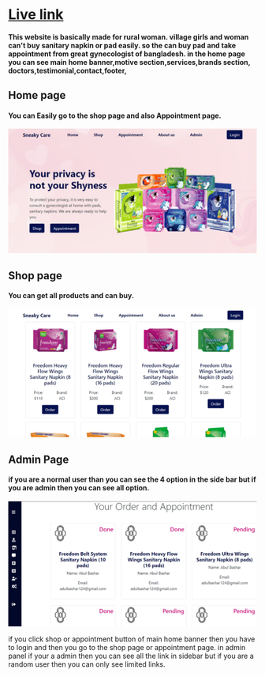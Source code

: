 # [Live link](https://sneaky-care.web.app/)


#### This website is basically made for rural woman. village girls and woman can't buy sanitary napkin or pad easily. so the can buy pad and take appointment from great gynecologist of bangladesh. in the home page you can see main home banner,motive section,services,brands section, doctors,testimonial,contact,footer,

## Home page
#### You can Easily go to the shop page and also Appointment page.
![Home page](./src/image/home.png)

## Shop page
#### You can get all products and can buy.
![shop](./src/image/shopImg.png)

## Admin Page
#### if you are a normal user than you can see the 4 option in the side bar but if you are admin then you can see all option.
![admin](./src/image/adminPage.png)

if you click shop or appointment button of main home banner then you have to login and then you go to the shop page or appointment page. in admin panel if your a admin then you can see all the link in sidebar but if you are a random user then you can only see limited links.
